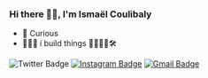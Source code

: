 ### Hi there 🖐🏿, I'm Ismaël Coulibaly

<!--
**ismaelcoulibaly/ismaelcoulibaly** is a ✨ _special_ ✨ repository because its `README.md` (this file) appears on your GitHub profile.

Here are some ideas to get you started:

-->
- 🌱 Curious
- 👨🏿‍💻 i build things 🧱👷🏿‍♂️🛠

![Twitter Badge](https://img.shields.io/badge/-@ismaelcoul1baly-1ca0f1?style=flat&labelColor=1ca0f1&logo=twitter&logoColor=white&link=https://twitter.com/ismaelcoul1baly)
[![Instagram Badge](https://img.shields.io/badge/-@ismaelcoul1baly-purple?style=flat&logo=instagram&logoColor=white&link=https://instagram.com/ismaelcoul1baly/)](https://instagram.com/ismaelcoul1baly)
[![Gmail Badge](https://img.shields.io/badge/-ismael.coulibaly-c14438?style=flat&logo=Gmail&logoColor=white&link=mailto:ismael.coulibaly99@gmail.com)](mailto:ismael.coulibaly99@gmail.com)


